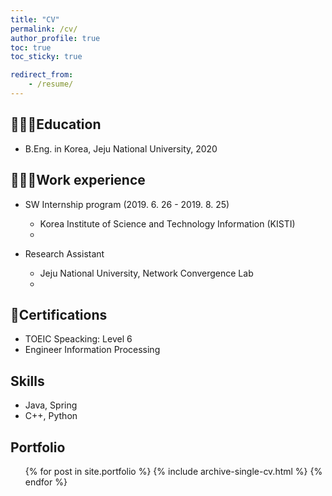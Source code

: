 ```yaml
---
title: "CV"
permalink: /cv/
author_profile: true
toc: true
toc_sticky: true 

redirect_from:
    - /resume/
---
```


## 👨🏻‍🎓Education

* B.Eng. in Korea, Jeju National University, 2020

## 👨🏻‍💻Work experience

* SW Internship program (2019. 6. 26 - 2019. 8. 25)
  * Korea Institute of Science and Technology Information (KISTI)  
  * 

* Research Assistant
  * Jeju National University, Network Convergence Lab
  * 

## 📖Certifications

* TOEIC Speacking: Level 6
* Engineer Information Processing

## Skills

* Java, Spring
* C++, Python

## Portfolio
  
  <ul> {% for post in site.portfolio %}
      {% include archive-single-cv.html %}
    {% endfor %} </ul>
